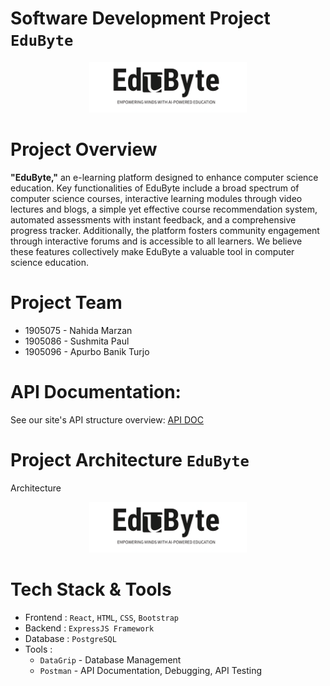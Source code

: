 # Software Development Project **`EduByte`**

<p align='center'>
<img alt="EduByte" height=50% width=50% src="Server/public/logo/EduByte_Logo.png" />
</p>

# **Project Overview**
**"EduByte,"** an e-learning platform designed to enhance computer science education. Key functionalities of EduByte include a broad spectrum of computer science courses, interactive learning modules through video lectures and blogs, a simple yet effective course recommendation system, automated assessments with instant feedback, and a comprehensive progress tracker. Additionally, the platform fosters community engagement through interactive forums and is accessible to all learners. We believe these features collectively make EduByte a valuable tool in computer science education.

# Project Team
- 1905075 - Nahida Marzan
- 1905086 - Sushmita Paul
- 1905096 - Apurbo Banik Turjo

# API Documentation: 
See our site's API structure overview: [API DOC](https://documenter.getpostman.com/view/32129219/2s9YsGhD2R)

# Project Architecture **`EduByte`**
Architecture 
<p align='center'>
<img alt="EduByte" height=50% width=50% src="Server/public/logo/EduByte_Logo.png" />
</p>

# **Tech Stack & Tools**

- Frontend : `React`, `HTML`, `CSS`, `Bootstrap`
- Backend : `ExpressJS Framework`
- Database : `PostgreSQL`
- Tools :
  - `DataGrip` - Database Management
  - `Postman` - API Documentation, Debugging, API Testing
